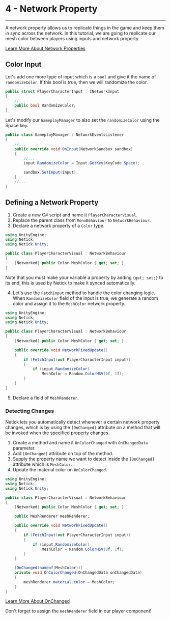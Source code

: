# 4 - Network Property

---

A network property allows us to replicate things in the game and keep them in sync across the network.
In this tutorial, we are going to replicate our mesh color between players using inputs and network property.

[Learn More About Network Properties](../networked-state.md)

## Color Input
Let's add one more type of input which is a `bool` and give it the name of `randomizeColor`. If this bool is true, then we will randomize the color.  

```cs
public struct PlayerCharacterInput : INetworkInput
{
    //...    
    public bool RandomizeColor;    
}
```

Let's modify our `GameplayManager` to also set the `randomizeColor` using the Space key.
```cs
public class GameplayManager : NetworkEventsListener
{
    //...
    public override void OnInput(NetworkSandbox sandbox)
    {
        //...
        input.RandomizeColor = Input.GetKey(KeyCode.Space);

        sandbox.SetInput(input);
    }
    //...
}

```

## Defining a Network Property

1. Create a new C# script and name it `PlayerCharacterVisual`.
2. Replace the parent class from `MonoBehaviour` to `NetworkBehaviour`.
3. Declare a network property of a `Color` type. 

```cs
using UnityEngine;
using Netick;
using Netick.Unity;

public class PlayerCharacterVisual : NetworkBehaviour
{
    [Networked] public Color MeshColor { get; set; }
}
```
Note that you must make your variable a property by adding `{get; set;}` to its end, this is used by Netick to make it synced automatically.

4. Let's use the `FetchInput` method to handle the color changing logic. When `RandomizeColor` field of the input is true, we generate a random color and assign it to the `MeshColor` network property.

```cs
using UnityEngine;
using Netick;
using Netick.Unity;

public class PlayerCharacterVisual : NetworkBehaviour
{
    [Networked] public Color MeshColor { get; set; }

    public override void NetworkFixedUpdate()
    {
        if (FetchInput(out PlayerCharacterInput input))
        {
            if (input.RandomizeColor)
                MeshColor = Random.ColorHSV(0f, 1f);
        }
    }
}
```

5. Declare a field of `MeshRenderer`.

### Detecting Changes
Netick lets you automatically detect whenever a certain network property changes, which is by using the `[OnChanged]` attribute on a method that will be invoked when the specified property changes.

1. Create a method and name it `OnColorChanged` with `OnChangedData` parameter.
2. Add `[OnChanged]` attribute on top of the method.
3. Supply the property name we want to detect inside the `[OnChanged]` attribute which is `MeshColor`.
4. Update the material color on `OnColorChanged`.

```cs
using UnityEngine;
using Netick;
using Netick.Unity;

public class PlayerCharacterVisual : NetworkBehaviour
{
    [Networked] public Color MeshColor { get; set; }

    public MeshRenderer meshRenderer;

    public override void NetworkFixedUpdate()
    {
        if (FetchInput(out PlayerCharacterInput input))
        {
            if (input.RandomizeColor)
                MeshColor = Random.ColorHSV(0f, 1f);
        }
    }

    [OnChanged(nameof(MeshColor))]
    private void OnColorChanged(OnChangedData onChangedData)
    {
        meshRenderer.material.color = MeshColor;
    }
}
```

[Learn More About OnChanged](../change-callback.md)

Don't forget to assign the `meshRenderer` field in our player component!

<figure><img src="../../images/getting-started/104-networked-color.gif" alt=""><figcaption></figcaption></figure>